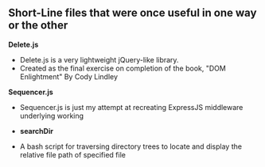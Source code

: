 ## Short-Line files that were once useful in one way or the other

**Delete.js**
- Delete.js is a very lightweight jQuery-like library.
- Created as the final exercise on completion of the book, "DOM Enlightment" By Cody Lindley

**Sequencer.js**
- Sequencer.js is just my attempt at recreating ExpressJS middleware underlying working

- **searchDir**
- A bash script for traversing directory trees to locate and display the relative file path of specified file
